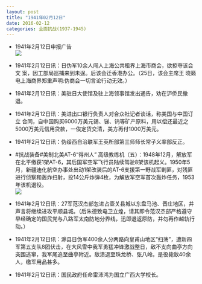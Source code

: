 ```yaml
---
layout: post
title: "1941年02月12日"
date: 2016-02-12
categories: 全面抗战(1937-1945)
---
```


<meta name="referrer" content="no-referrer" />

- 1941年2月12日申报广告 <br/><img src="https://ww2.sinaimg.cn/large/aca367d8jw1f0wuoy3990j20d70h276z.jpg" />

- 1941年2月12日讯：日伪军10余人闯人上海公共租界上海市商会，欲掠夺该会文 案，因工部局巡捕来到未逞。后该会迁香港办公。（25日，该会主席王 晓籁电上海商界郑重声明:伪商会一切言论行动无效。） 

- 1941年2月12日讯：美驻日大使馆及驻上海领事馆发出通告，劝在沪侨民撤退。 

- 1941年2月12日讯：美进出口银行负责人对合众社记者谈话，称美国与中国订立 合同，自中国购买6000万美元锡、锑、钨等矿产原料，用以偿还最近之 5000万美元信用贷款，一俟定货交清，美方再付1000万美元。 

- 1941年2月12日讯：伪绥西自治联军王英所部第三师师长常子义率部反正。 

- #抗战装备#美制北美AT-6“得州人” 高级教练机（五）：1948年12月，解放军在北平缴获1架AT-6，其后国军空军飞行员陆续驾驶8架该机起义。1950年5月，新疆迪化航空办事处出动1架改装后的AT-6支援第一野战军剿匪，对残匪进行侦察和轰炸扫射，投14公斤炸弹4枚，为解放军空军首次轰炸任务，1953年该机退役。 <br/><img src="https://ww2.sinaimg.cn/large/aca367d8jw1f0wbmd38btj20et0yo7c5.jpg" />

- 1941年2月12日讯：27军范汉杰部忽进占壶关县城以东盘马池、晋庄地区，并声言将继续进攻平顺县城。（后朱德致电卫立煌，请其即令范汉杰部严格遵守早经确定的国民党与八路军太南防地分界线，迅即退返原防，并勿再作越轨行动。） 

- 1941年2月12日讯：滁县日伪军400余人分两路向皇甫山地区“扫荡”，遭新四军第五支队8团伏击，在大风雪中我军勇猛冲锋激战整日，敌不支向曲亭方向突围逃窜，我军尾追至曲亭附近。敌溃退至珠龙桥、张八岭。是役毙敌40余人，缴军用品甚多。 

- 1941年2月12日讯：国民政府任命雷沛鸿为国立广西大学校长。 


